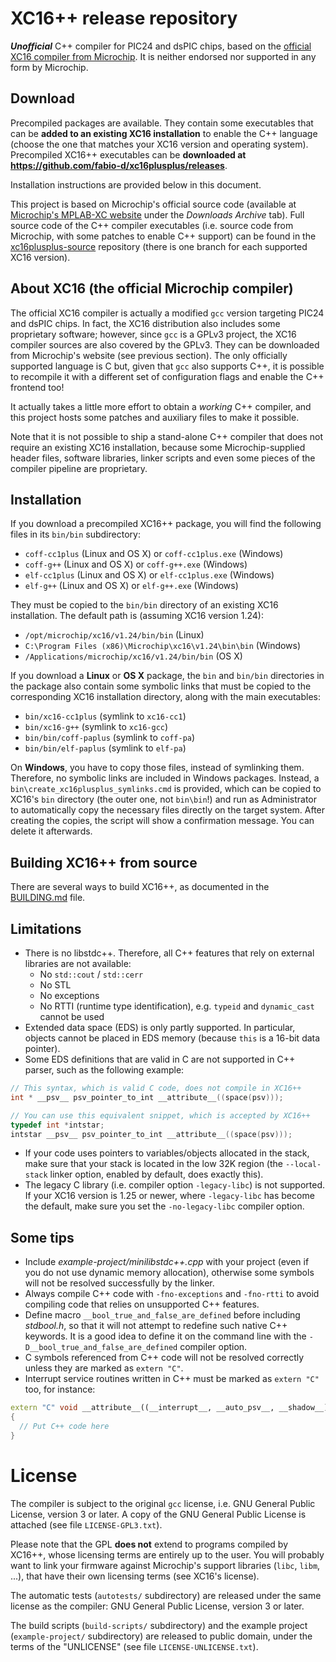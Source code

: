 # XC16++ release repository

***Unofficial*** C++ compiler for PIC24 and dsPIC chips, based on the [official
XC16 compiler from Microchip](https://www.microchip.com/mplab/compilers).
It is neither endorsed nor supported in any form by Microchip.

## Download

Precompiled packages are available. They contain some executables that can be
**added to an existing XC16 installation** to enable the C++ language (choose
the one that matches your XC16 version and operating system). Precompiled XC16++
executables can be **downloaded at
https://github.com/fabio-d/xc16plusplus/releases**.

Installation instructions are provided below in this document.

This project is based on Microchip's official source code (available at
[Microchip's MPLAB-XC website](https://www.microchip.com/mplab/compilers) under
the *Downloads Archive* tab). Full source code of the C++ compiler executables
(i.e. source code from Microchip, with some patches to enable C++ support) can
be found in the
[xc16plusplus-source](https://github.com/fabio-d/xc16plusplus-source/branches/all)
repository (there is one branch for each supported XC16 version).

## About XC16 (the official Microchip compiler)

The official XC16 compiler is actually a modified `gcc` version targeting PIC24
and dsPIC chips. In fact, the XC16 distribution also includes some proprietary
software; however, since `gcc` is a GPLv3 project, the XC16 compiler sources are
also covered by the GPLv3. They can be downloaded from Microchip's website (see
previous section). The only officially supported language is C but, given that
`gcc` also supports C++, it is possible to recompile it with a different set
of configuration flags and enable the C++ frontend too!

It actually takes a little more effort to obtain a *working* C++ compiler, and
this project hosts some patches and auxiliary files to make it possible.

Note that it is not possible to ship a stand-alone C++ compiler that does not
require an existing XC16 installation, because some Microchip-supplied header
files, software libraries, linker scripts and even some pieces of the compiler
pipeline are proprietary.

## Installation

If you download a precompiled XC16++ package, you will find the following files
in its `bin/bin` subdirectory:
 * `coff-cc1plus` (Linux and OS X) or `coff-cc1plus.exe` (Windows)
 * `coff-g++` (Linux and OS X) or `coff-g++.exe` (Windows)
 * `elf-cc1plus` (Linux and OS X) or `elf-cc1plus.exe` (Windows)
 * `elf-g++` (Linux and OS X) or `elf-g++.exe` (Windows)

They must be copied to the `bin/bin` directory of an existing XC16 installation.
The default path is (assuming XC16 version 1.24):
 * `/opt/microchip/xc16/v1.24/bin/bin` (Linux)
 * `C:\Program Files (x86)\Microchip\xc16\v1.24\bin\bin` (Windows)
 * `/Applications/microchip/xc16/v1.24/bin/bin` (OS X)

If you download a **Linux** or **OS X** package, the `bin` and `bin/bin`
directories in the package also contain some symbolic links that must be copied
to the corresponding XC16 installation directory, along with the main
executables:
 * `bin/xc16-cc1plus` (symlink to `xc16-cc1`)
 * `bin/xc16-g++` (symlink to `xc16-gcc`)
 * `bin/bin/coff-paplus` (symlink to `coff-pa`)
 * `bin/bin/elf-paplus` (symlink to `elf-pa`)

On **Windows**, you have to copy those files, instead of symlinking them.
Therefore, no symbolic links are included in Windows packages. Instead, a
`bin\create_xc16plusplus_symlinks.cmd` is provided, which can be copied to
XC16's `bin` directory (the outer one, not `bin\bin`!) and run as Administrator
to automatically copy the necessary files directly on the target system. After
creating the copies, the script will show a confirmation message. You can delete
it afterwards.

## Building XC16++ from source

There are several ways to build XC16++, as documented in the
[BUILDING.md](https://github.com/fabio-d/xc16plusplus/blob/master/BUILDING.md)
file.

## Limitations
 * There is no libstdc++. Therefore, all C++ features that rely on external
   libraries are not available:
    * No `std::cout` / `std::cerr`
    * No STL
    * No exceptions
    * No RTTI (runtime type identification), e.g. `typeid` and `dynamic_cast`
      cannot be used
 * Extended data space (EDS) is only partly supported. In particular, objects
   cannot be placed in EDS memory (because `this` is a 16-bit data pointer).
 * Some EDS definitions that are valid in C are not supported in C++ parser,
   such as the following example:
```C
// This syntax, which is valid C code, does not compile in XC16++
int * __psv__ psv_pointer_to_int __attribute__((space(psv)));

// You can use this equivalent snippet, which is accepted by XC16++
typedef int *intstar;
intstar __psv__ psv_pointer_to_int __attribute__((space(psv)));
```
 * If your code uses pointers to variables/objects allocated in the stack,
   make sure that your stack is located in the low 32K region (the
   `--local-stack` linker option, enabled by default, does exactly this).
 * The legacy C library (i.e. compiler option `-legacy-libc`) is not supported.
   If your XC16 version is 1.25 or newer, where `-legacy-libc` has become the
   default, make sure you set the `-no-legacy-libc` compiler option.

## Some tips
 * Include *example-project/minilibstdc++.cpp* with your project (even if you do
   not use dynamic memory allocation), otherwise some symbols will not be
   resolved successfully by the linker.
 * Always compile C++ code with `-fno-exceptions` and `-fno-rtti` to avoid
   compiling code that relies on unsupported C++ features.
 * Define macro `__bool_true_and_false_are_defined` before including
   *stdbool.h*, so that it will not attempt to redefine such native C++
   keywords. It is a good idea to define it on the command line with the
   `-D__bool_true_and_false_are_defined` compiler option.
 * C symbols referenced from C++ code will not be resolved correctly unless they
   are marked as `extern "C"`.
 * Interrupt service routines written in C++ must be marked as `extern "C"` too,
   for instance:
```C++
extern "C" void __attribute__((__interrupt__, __auto_psv__, __shadow__)) _T1Interrupt(void)
{
  // Put C++ code here
}
```

# License

The compiler is subject to the original `gcc` license, i.e. GNU General Public
License, version 3 or later. A copy of the GNU General Public License is
attached (see file `LICENSE-GPL3.txt`).

Please note that the GPL **does not** extend to programs compiled by XC16++,
whose licensing terms are entirely up to the user. You will probably want to
link your firmware against Microchip's support libraries (`libc`, `libm`, ...),
that have their own licensing terms (see XC16's license).

The automatic tests (`autotests/` subdirectory) are released under the same
license as the compiler: GNU General Public License, version 3 or later.

The build scripts (`build-scripts/` subdirectory) and the example project
(`example-project/` subdirectory) are released to public domain, under the terms
of the "UNLICENSE" (see file `LICENSE-UNLICENSE.txt`).
